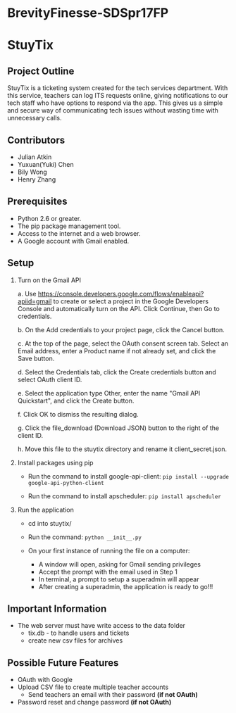 # BrevityFinesse-SDSpr17FP
# StuyTix

## Project Outline

StuyTix is a ticketing system created for the tech services department. With this service, teachers can log ITS requests online, giving notifications to our tech staff who have options to respond via the app. This gives us a simple and secure way of communicating tech issues without wasting time with unnecessary calls.

## Contributors

* Julian Atkin
* Yuxuan(Yuki) Chen
* Bily Wong
* Henry Zhang

## Prerequisites

* Python 2.6 or greater.
* The pip package management tool.
* Access to the internet and a web browser.
* A Google account with Gmail enabled.

## Setup

1. Turn on the Gmail API

    a. Use https://console.developers.google.com/flows/enableapi?apiid=gmail to create or select a project in the Google Developers Console and automatically turn on the API. Click Continue, then Go to credentials.

    b. On the Add credentials to your project page, click the Cancel button.

    c. At the top of the page, select the OAuth consent screen tab. Select an Email address, enter a Product name if not already set, and click the Save button.

    d. Select the Credentials tab, click the Create credentials button and select OAuth client ID.

    e. Select the application type Other, enter the name "Gmail API Quickstart", and click the Create button.

    f. Click OK to dismiss the resulting dialog.

    g. Click the file_download (Download JSON) button to the right of the client ID.

    h. Move this file to the stuytix directory and rename it client_secret.json.


2. Install packages using pip

    * Run the command to install google-api-client:
        ```pip install --upgrade google-api-python-client```

    * Run the command to install apscheduler:
        ```pip install apscheduler```


3. Run the application

    * cd into stuytix/

    * Run the command:
        ```python __init__.py```

    * On your first instance of running the file on a computer:
        - A window will open, asking for Gmail sending privileges
        - Accept the prompt with the email used in Step 1
        - In terminal, a prompt to setup a superadmin will appear
        - After creating a superadmin, the application is ready to go!!!
        
   
## Important Information

* The web server must have write access to the data folder
    * tix.db - to handle users and tickets
    * create new csv files for archives
    
   
## Possible Future Features


* OAuth with Google
* Upload CSV file to create multiple teacher accounts
    * Send teachers an email with their password <b>(if not OAuth)</b>
* Password reset and change password <b>(if not OAuth)</b>
